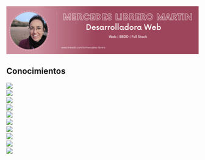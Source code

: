 <link href="https://cdn.jsdelivr.net/npm/bootstrap@5.3.3/dist/css/bootstrap.min.css" rel="stylesheet" integrity="sha384-QWTKZyjpPEjISv5WaRU9OFeRpok6YctnYmDr5pNlyT2bRjXh0JMhjY6hW+ALEwIH" crossorigin="anonymous">
<script src="https://cdn.jsdelivr.net/npm/bootstrap@5.3.3/dist/js/bootstrap.bundle.min.js" integrity="sha384-YvpcrYf0tY3lHB60NNkmXc5s9fDVZLESaAA55NDzOxhy9GkcIdslK1eN7N6jIeHz" crossorigin="anonymous"></script>

<div id="header" align="center">
  <img decoding="async" src="https://github.com/Mercedes-Librero/Mercedes-Librero/blob/main/1.png" width="800"/>
    </div>


## Conocimientos
<div><img src="https://cdn.jsdelivr.net/gh/devicons/devicon@latest/icons/angular/angular-original.svg" width="35" hegth="35" /></div>
<div><img src="https://cdn.jsdelivr.net/gh/devicons/devicon@latest/icons/csharp/csharp-original.svg" width="35" hegth="35" /></div>
<div><img src="https://cdn.jsdelivr.net/gh/devicons/devicon@latest/icons/typescript/typescript-original.svg" width="35" hegth="35"/></div>
<div><img src="https://cdn.jsdelivr.net/gh/devicons/devicon@latest/icons/sqldeveloper/sqldeveloper-original.svg"  width="35" hegth="35"/></div>
<div><img src="https://cdn.jsdelivr.net/gh/devicons/devicon@latest/icons/mysql/mysql-original.svg" width="35" hegth="35" /></div>
<div><img src="https://cdn.jsdelivr.net/gh/devicons/devicon@latest/icons/github/github-original.svg"  width="35" hegth="35"/></div>
<div><img src="https://cdn.jsdelivr.net/gh/devicons/devicon@latest/icons/javascript/javascript-original.svg" width="35" hegth="35" /></div>
<div><img src="https://cdn.jsdelivr.net/gh/devicons/devicon@latest/icons/php/php-plain.svg"  width="35" hegth="35"/></div>
<div><img src="https://cdn.jsdelivr.net/gh/devicons/devicon@latest/icons/html5/html5-original.svg" width="35" hegth="35" /></div>
          
<div class="position-relative">
  <div class="position-absolute top-0 start-0"><img src="https://cdn.jsdelivr.net/gh/devicons/devicon@latest/icons/angular/angular-original.svg" width="35" hegth="35" /> </div>
  <div class="position-absolute top-0 start-50 translate-middle-x"></div>
  <div class="position-absolute top-0 end-0"></div>
  <div class="position-absolute top-50 start-0 translate-middle-y"></div>
  <div class="position-absolute top-50 start-50 translate-middle"></div>
  <div class="position-absolute top-50 end-0 translate-middle-y"></div>
  <div class="position-absolute bottom-0 start-0"></div>
  <div class="position-absolute bottom-0 start-50 translate-middle-x"></div>
  <div class="position-absolute bottom-0 end-0"></div>
</div>



<!--
**Mercedes-Librero/Mercedes-Librero** is a ✨ _special_ ✨ repository because its `README.md` (this file) appears on your GitHub profile.

Here are some ideas to get you started:

- 🔭 I’m currently working on ...
- 🌱 I’m currently learning ...
- 👯 I’m looking to collaborate on ...
- 🤔 I’m looking for help with ...
- 💬 Ask me about ...
- 📫 How to reach me: ...
- 😄 Pronouns: ...
- ⚡ Fun fact: ...
-->

